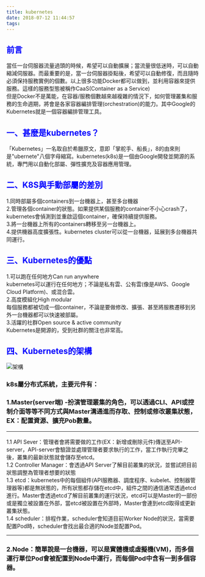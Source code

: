 ```yaml
---
title: kubernetes
date: 2018-07-12 11:44:57
tags:
---
```

## <font color="blue">前言</font>
當任一台伺服器流量過頭的時候，希望可以自動擴展；當流量很低迷時，可以自動縮減伺服器。而最重要的是，當一台伺服器掛點後，希望可以自動修復，而且隨時必須保持服務實例的個數。以上很多功能Docker都可以做到，並利用容器來提供服務。這樣的服務型態被稱作CaaS(Container as a Service)<br>
但是Docker不是萬能，在容器/服務個數越來越複雜的情況下，如何管理叢集和服務的生命週期，將會是各家容器編排管理(orchestration)的能力。其中Google的Kubernetes就是一個容器編排管理工具。
## <font color="blue">一、甚麼是kubernetes？</font>
「Kubernetes」一名取自於希臘原文，意即「掌舵手、船長」，8的由來則是"ubernete"八個字母縮寫。kubernetes(k8s)是一個由Google開發並開源的系統，專門用以自動化部屬、彈性擴充及容器應用管理。
## <font color="blue">二、K8S與手動部屬的差別</font>
1.同時部屬多個containers到一台機器上，甚至多台機器<br>
2.管理各個container的狀態。如果提供某個服務的container不小心crash了，kubernetes會偵測到並重啟這個container，確保持續提供服務。<br>
3.將一台機器上所有的containers轉移至另一台機器上。<br>
4.提供機器高度擴張性。kubernetes cluster可以從一台機器，延展到多台機器共同運行。
## <font color="blue">三、Kubernetes的優點</font>
1.可以跑在任何地方Can run anywhere<br>
    kubernetes可以運行在任何地方；不論是私有雲、公有雲(像是AWS、Google Cloud Platform)、或混合雲。<br>
2.高度模組化High modular<br>
    每個服務都被切成一個container，不論是要做修改、擴張、甚至將服務遷移到另外一台機器都可以快速被部屬。<br>
3.活躍的社群Open source & active community<br>
    Kubernetes是開源的，受到社群的關注也非常高。<br>
## <font color="blue">四、Kubernetes的架構</font>
![架構](/kubernetes/架構.png)
### k8s屬分布式系統，主要元件有：

### 1.Master(server端) -扮演管理叢集的角色，可以透過CLI、API或控制介面等等不同方式與Master溝通進而存取、控制或修改叢集狀態，EX：配置資源、擴充Pob數量。<hr>

1.1 API Sever：管理者會將需要做的工作(EX：新增或刪除元件)傳送至API-server，API-server會驗證並處理管理者要求執行的工作，當工作執行完畢之後，叢集的最新狀態就會儲存至etcd。<br>
1.2 Controller Manager：會透過API Server了解目前叢集的狀況，並嘗試把目前狀態調整為管理者想要的狀態<br>
1.3 etcd：kubernetes中的每個組件(API服務器、調度程序、kubelet、控制器管理器等)都是無狀態的，所有狀態都存儲在etcd中，組件之間的通信通常透過etcd進行。Master會透過etcd了解目前叢集的運行狀況，etcd可以是Master的一部份或是獨立被設置在外部，當etcd被設置在外部時，Master會連到etcd取得或更新叢集狀態。<br>
1.4 scheduler：排程作業，scheduler會知道目前Worker Node的狀況，當需要配置Pod時，scheduler會找出最合適的Node並配置Pod。<hr>

### 2.Node：簡單說是一台機器，可以是實體機或虛擬機(VM)，而多個運行單位Pod會被配置到Node中運行，而每個Pod中含有一到多個容器。

